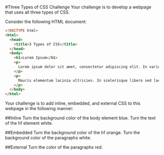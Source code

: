 #Three Types of CSS Challenge
Your challenge is to develop a webpage that uses all three types of CSS.

Consider the following HTML document:

```html
<!DOCTYPE html>
<html>
  <head>
    <title>3 Types of CSS</title>
  </head>
  <body>
    <h1>Lorem Ipsum</h1>
    <p>
      Lorem ipsum dolor sit amet, consectetur adipiscing elit. In varius pretium leo, et fermentum leo pellentesque nec. Phasellus suscipit aliquet diam sed sodales. Proin posuere, libero non aliquam adipiscing, tellus lacus egestas nisi, a rhoncus erat nunc quis libero. Proin non commodo diam. Cras tristique neque id felis tincidunt pharetra. Aenean nec lorem at massa ultrices mollis non at lorem. Praesent dictum mattis luctus.
    </p>
    <p>
      Mauris elementum lacinia ultricies. In scelerisque libero sed lacus pharetra eu blandit elit iaculis. Donec sagittis tempus turpis id viverra. Sed aliquet nisi at est iaculis at semper eros laoreet. Morbi aliquet pellentesque mi, et mattis orci ultricies non.
    </p>
  </body>
</html>
```

Your challenge is to add inline, embedded, and external CSS to this webpage in the following manner:

##Inline
Turn the background color of the body element blue. Turn the text of the h1 element white.

##Embedded
Turn the background color of the h1 orange. Turn the background color of the paragraphs white.

##External
Turn the color of the paragraphs red.